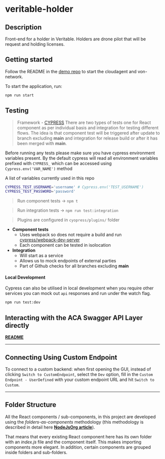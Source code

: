 # veritable-holder

## Description

Front-end for a holder in Veritable. Holders are drone pilot that will be request and holding licenses.

## Getting started

Follow the README in the [demo repo](https://github.com/digicatapult/veritable-poc) to start the cloudagent and von-network.

To start the application, run:

```sh
npm run start
```

## Testing

> Framework - [CYPRESS](https://docs.cypress.io/)
There are two types of tests one for React component as per individual basis and integration for testing different flows. The idea is that component test will be triggered after update to branch excluding **main** and integration for release build or after it has been merged with **main**.

Before running any tests please make sure you have cypress environment variables present. By the default cypress will read all environment variables prefixed with `CYPRESS_` which can be accessed using `Cypress.env('VAR_NAME')` method

A list of variables currently used in this repo
```sh
CYPRESS_TEST_USERNAME='username' # Cypress.env('TEST_USERNAME')
CYPRESS_TEST_PASSWORD='password'
```

> Run component tests -> `npm t`

> Run integration tests -> `npm run test:integration`

> Plugins are configured in `cyopress/plugins/` folder

- **Component tests**
  - Uses webpack so does not require a build and run [cypress/webpack-dev-server](https://npm.io/package/@cypress/webpack-dev-server)
  - Each component can be tested in isolocation
- **Integration**
  - Will start as a service
  - Allows us to mock endpoints of external parties
  - Part of Github checks for all branches excluding **main**

#### Local Development

Cypress can also be utilised in local development when you require other services you can mock out `api` responses and run under the watch flag. 
```sh
npm run test:dev
```

## Interacting with the ACA Swagger API Layer directly

**[README](https://gist.github.com/andysign/145188bc361ea9dd7e44db1a5a8a282a)**

---

## Connecting Using Custom Endpoint

To connect to a custom backend: when first opening the GUI, instead of clicking `Switch to CustomEndpoint`, select the `Dev` option, fill in the `Custom Endpoint - UserDefined` with your custom endpoint URL and hit `Switch to Custom`.

---

## Folder Structure

All the React components / sub-components, in this project are developed using the _folders-as-components_ methodology (this methodology is described in detail here **[NodeJsOrg article](https://nodejs.org/dist/latest-v7.x/docs/api/modules.html#modules_folders_as_modules)**).

That means that every existing React component here has its own folder with an _index.js_ file and the component itself. This makes importing components more elegant. In addition, certain components are grouped inside folders and sub-folders.

